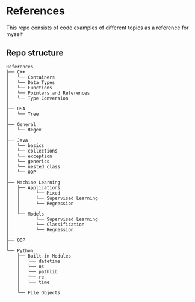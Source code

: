 # References

This repo consists of code examples of different topics as a reference for myself

## Repo structure

```text
References
├── C++
│   └── Containers
│   └── Data Types
│   └── Functions
│   └── Pointers and References
│   └── Type Conversion
│
├── DSA
│   └── Tree
│
├── General
│   └── Regex
│   
├── Java
│   └── basics
│   └── collections
│   └── exception
│   └── generics
│   └── nested_class
│   └── OOP
│
├── Machine Learning
│   ├── Applications
│   │      └── Mixed
│   │      └── Supervised Learning
│   │      └── Regression
│   │
│   └── Models
│          └── Supervised Learning
│          └── Classification
│          └── Regression
│
├── OOP
│
└── Python
    ├── Built-in Modules
    │   └── datetime
    │   └── os
    │   └── pathlib
    │   └── re
    │   └── time
    │
    └── File Objects

```

